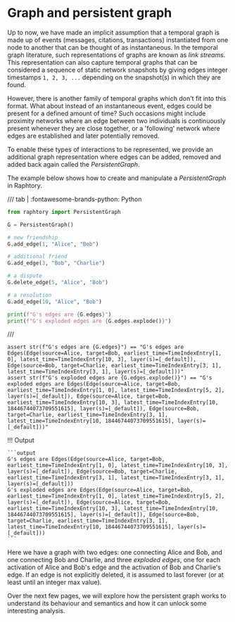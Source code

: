 # Graph and persistent graph

Up to now, we have made an implicit assumption that a temporal graph is made up of events (messages, citations, transactions) instantiated from one node to another that can be thought of as instantaneous. In the temporal graph literature, such representations of graphs are known as *link streams*. This representation can also capture temporal graphs that can be considered a sequence of static network snapshots by giving edges integer timestamps `1, 2, 3, ...` depending on the snapshot(s) in which they are found.

However, there is another family of temporal graphs which don't fit into this format. What about instead of an instantaneous event, edges could be present for a defined amount of time? Such occasions might include proximity networks where an edge between two individuals is continuously present whenever they are close together, or a 'following' network where edges are established and later potentially removed. 

To enable these types of interactions to be represented, we provide an additional graph representation where edges can be added, removed and added back again called the *PersistentGraph*. 

The example below shows how to create and manipulate a *PersistentGraph* in Raphtory.

/// tab | :fontawesome-brands-python: Python
```python
from raphtory import PersistentGraph

G = PersistentGraph()

# new friendship
G.add_edge(1, "Alice", "Bob")

# additional friend
G.add_edge(3, "Bob", "Charlie")

# a dispute
G.delete_edge(5, "Alice", "Bob")

# a resolution
G.add_edge(10, "Alice", "Bob")

print(f"G's edges are {G.edges}")
print(f"G's exploded edges are {G.edges.explode()}")
```
///

```{.python continuation hide}
assert str(f"G's edges are {G.edges}") == "G's edges are Edges(Edge(source=Alice, target=Bob, earliest_time=TimeIndexEntry[1, 0], latest_time=TimeIndexEntry[10, 3], layer(s)=[_default]), Edge(source=Bob, target=Charlie, earliest_time=TimeIndexEntry[3, 1], latest_time=TimeIndexEntry[3, 1], layer(s)=[_default]))"
assert str(f"G's exploded edges are {G.edges.explode()}") == "G's exploded edges are Edges(Edge(source=Alice, target=Bob, earliest_time=TimeIndexEntry[1, 0], latest_time=TimeIndexEntry[5, 2], layer(s)=[_default]), Edge(source=Alice, target=Bob, earliest_time=TimeIndexEntry[10, 3], latest_time=TimeIndexEntry[10, 18446744073709551615], layer(s)=[_default]), Edge(source=Bob, target=Charlie, earliest_time=TimeIndexEntry[3, 1], latest_time=TimeIndexEntry[10, 18446744073709551615], layer(s)=[_default]))"
```

!!! Output

    ```output
    G's edges are Edges(Edge(source=Alice, target=Bob, earliest_time=TimeIndexEntry[1, 0], latest_time=TimeIndexEntry[10, 3], layer(s)=[_default]), Edge(source=Bob, target=Charlie, earliest_time=TimeIndexEntry[3, 1], latest_time=TimeIndexEntry[3, 1], layer(s)=[_default]))
    G's exploded edges are Edges(Edge(source=Alice, target=Bob, earliest_time=TimeIndexEntry[1, 0], latest_time=TimeIndexEntry[5, 2], layer(s)=[_default]), Edge(source=Alice, target=Bob, earliest_time=TimeIndexEntry[10, 3], latest_time=TimeIndexEntry[10, 18446744073709551615], layer(s)=[_default]), Edge(source=Bob, target=Charlie, earliest_time=TimeIndexEntry[3, 1], latest_time=TimeIndexEntry[10, 18446744073709551615], layer(s)=[_default]))
    ```

Here we have a graph with two edges: one connecting Alice and Bob, and one connecting Bob and Charlie, and three _exploded edges_, one for each activation of Alice and Bob's edge and the activation of Bob and Charlie's edge. If an edge is not explicitly deleted, it is assumed to last forever (or at least until an integer max value).

Over the next few pages, we will explore how the persistent graph works to understand its behaviour and semantics and how it can unlock some interesting analysis.